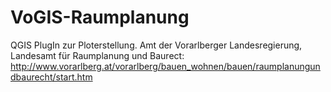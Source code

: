 VoGIS-Raumplanung
=================

QGIS PlugIn zur Ploterstellung. Amt der Vorarlberger Landesregierung, Landesamt für Raumplanung und Baurect: http://www.vorarlberg.at/vorarlberg/bauen_wohnen/bauen/raumplanungundbaurecht/start.htm
